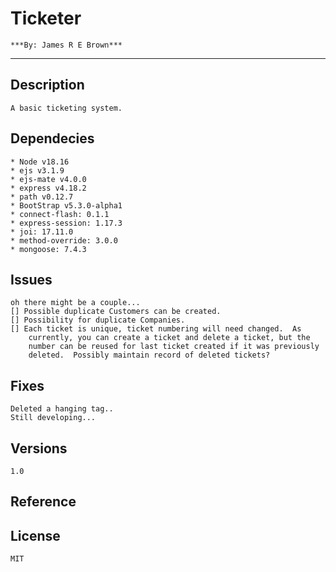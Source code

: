 
# Ticketer
    ***By: James R E Brown***

---

## Description

    A basic ticketing system.    

## Dependecies

    * Node v18.16
    * ejs v3.1.9
    * ejs-mate v4.0.0
    * express v4.18.2 
    * path v0.12.7
    * BootStrap v5.3.0-alpha1
    * connect-flash: 0.1.1
    * express-session: 1.17.3
    * joi: 17.11.0
    * method-override: 3.0.0
    * mongoose: 7.4.3

## Issues

    oh there might be a couple...
    [] Possible duplicate Customers can be created.
    [] Possibility for duplicate Companies.  
    [] Each ticket is unique, ticket numbering will need changed.  As
        currently, you can create a ticket and delete a ticket, but the
        number can be reused for last ticket created if it was previously
        deleted.  Possibly maintain record of deleted tickets?

## Fixes

    Deleted a hanging tag..
    Still developing...    

## Versions

    1.0

## Reference

## License

    MIT
